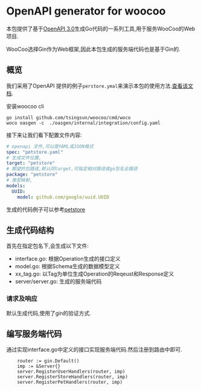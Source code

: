# OpenAPI generator for woocoo

本包提供了基于[OpenAPI 3.0](https://github.com/OAI/OpenAPI-Specification/blob/master/versions/3.0.0.md)生成Go代码的一系列工具,用于服务WooCoo的Web项目.

WooCoo选择Gin作为Web框架,因此本包生成的服务端代码也是基于Gin的.

## 概览

我们采用了OpenAPI 提供的例子`perstore.ymal`来演示本包的使用方法.[查看该文档](./internal/integration/petstore.yaml).

安装woocoo cli
```
go install github.com/tsingsun/woocoo/cmd/woco
woco oasgen -c  ./oasgen/internal/integration/config.yaml
```
接下来让我们看下配置文件内容:

```yaml
# openapi 文件,可以是YAML或JSON格式
spec: "petstore.yaml"
# 生成文件位置,
target: "petstore"
# 期望的包路径,默认同target,可指定相对路径或go包名全路径
package: "petstore"
# 类型映射,
models:
  UUID:
    model: github.com/google/uuid.UUID
```

生成的代码例子可以参考[petstore](./internal/integration/petstore)

## 生成代码结构

首先在指定包名下,会生成以下文件:

- interface.go: 根据Operation生成的接口定义
- model.go: 根据Schema生成的数据模型定义
- xx_tag.go: 以Tag为单位生成Operation的Reqeust和Response定义 
- server/server.go: 生成的服务端代码

### 请求及响应

默认生成代码,使用了gin的验证方式.

## 编写服务端代码

通过实现interface.go中定义的接口实现服务端代码.然后注册到路由中即可.

```
	router := gin.Default()
	imp := &Server{}
	server.RegisterUserHandlers(router, imp)
	server.RegisterStoreHandlers(router, imp)
	server.RegisterPetHandlers(router, imp)
```